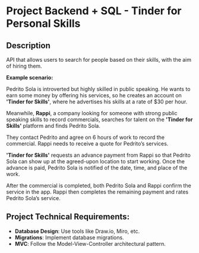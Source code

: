 # Project  Backend + SQL - Tinder for Personal Skills

## Description
API that allows users to search for people based on their skills, with the aim of hiring them.

**Example scenario:**

Pedrito Sola is introverted but highly skilled in public speaking. He wants to earn some money by offering his services, so he creates an account on **'Tinder for Skills'**, where he advertises his skills at a rate of $30 per hour.

Meanwhile, **Rappi**, a company looking for someone with strong public speaking skills to record commercials, searches for talent on the **'Tinder for Skills'** platform and finds Pedrito Sola.

They contact Pedrito and agree on 6 hours of work to record the commercial. Rappi needs to receive a quote for Pedrito’s services.

**'Tinder for Skills'** requests an advance payment from Rappi so that Pedrito Sola can show up at the agreed-upon location to start working. Once the advance is paid, Pedrito Sola is notified of the date, time, and place of the work.

After the commercial is completed, both Pedrito Sola and Rappi confirm the service in the app. Rappi then completes the remaining payment and rates Pedrito Sola’s service.

## Project Technical Requirements:
- **Database Design**: Use tools like Draw.io, Miro, etc.
- **Migrations**: Implement database migrations.
- **MVC**: Follow the Model-View-Controller architectural pattern.
